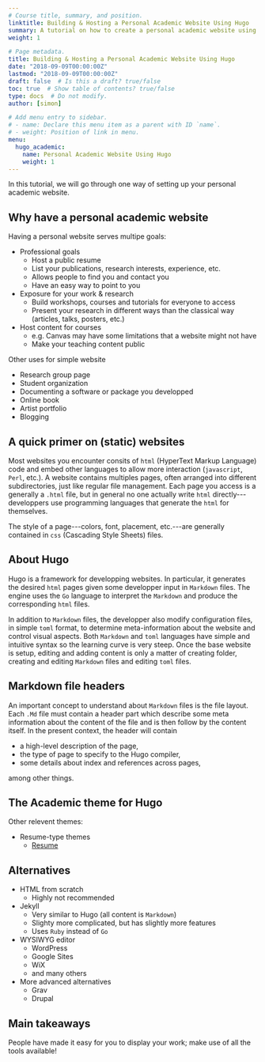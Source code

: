 ```yaml
---
# Course title, summary, and position.
linktitle: Building & Hosting a Personal Academic Website Using Hugo
summary: A tutorial on how to create a personal academic website using the Academic theme for Hugo and host to on GitHub pages or UMich personal space.
weight: 1

# Page metadata.
title: Building & Hosting a Personal Academic Website Using Hugo
date: "2018-09-09T00:00:00Z"
lastmod: "2018-09-09T00:00:00Z"
draft: false  # Is this a draft? true/false
toc: true  # Show table of contents? true/false
type: docs  # Do not modify.
author: [simon]

# Add menu entry to sidebar.
# - name: Declare this menu item as a parent with ID `name`.
# - weight: Position of link in menu.
menu:
  hugo_academic:
    name: Personal Academic Website Using Hugo
    weight: 1
---
```


In this tutorial, we will go through one way of setting up your personal academic website.

## Why have a personal academic website

Having a personal website serves multipe goals:

- Professional goals 
  - Host a public resume
  - List your publications, research interests, experience, etc.
  - Allows people to find you and contact you
  - Have an easy way to point to you
- Exposure for your work & research
  - Build workshops, courses and tutorials for everyone to access
  - Present your research in different ways than the classical way (articles, talks, posters, etc.)
- Host content for courses
  - e.g. Canvas may have some limitations that a website might not have
  - Make your teaching content public
  
Other uses for simple website

- Research group page
- Student organization
- Documenting a software or package you developped
- Online book
- Artist portfolio
- Blogging
  
## A quick primer on (static) websites

Most websites you encounter consits of `html` (HyperText Markup Language) code and embed other languages to allow more interaction (`javascript`, `Perl`, etc.). A website contains multiples pages, often arranged into different subdirectories, just like regular file management. Each page you access is a generally a `.html` file, but in general no one actually write `html` directly---developpers use programming languages that generate the `html` for themselves. 

The style of a page---colors, font, placement, etc.---are generally contained in `css` (Cascading Style Sheets) files.

## About Hugo

Hugo is a framework for developping websites. In particular, it generates the desired `html` pages given some developper input in `Markdown` files. The engine uses the `Go` language to interpret the `Markdown` and produce the corresponding `html` files. 

In addition to `Markdown` files, the developper also modify configuration files, in simple `toml` format, to determine meta-information about the website and control visual aspects. Both `Markdown` and `toml` languages have simple and intuitive syntax so the learning curve is very steep. Once the base website is setup, editing and adding content is only a matter of creating folder, creating and editing `Markdown` files and editing `toml` files.

## Markdown file headers

An important concept to understand about `Markdown` files is the file layout. Each `.Md` file must contain a header part which describe some meta information about the content of the file and is then follow by the content itself. In the present context, the header will contain 

- a high-level description of the page, 
- the type of page to specify to the Hugo compiler, 
- some details about index and references across pages, 

among other things.

## The Academic theme for Hugo


Other relevent themes:

- Resume-type themes
  - [Resume](https://themes.gohugo.io/hugo-resume/)

## Alternatives
- HTML from scratch
  - Highly not recommended
- Jekyll
  - Very similar to Hugo (all content is `Markdown`)
  - Slighty more complicated, but has slightly more features
  - Uses `Ruby` instead of `Go`
- WYSIWYG editor
  - WordPress
  - Google Sites
  - WiX
  - and many others
- More advanced alternatives
  - Grav
  - Drupal

## Main takeaways

People have made it easy for you to display your work; make use of all the tools available!

